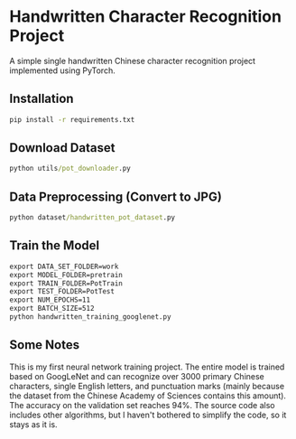 # Handwritten Character Recognition Project
A simple single handwritten Chinese character recognition project implemented using PyTorch.

## Installation
``` cmd
pip install -r requirements.txt
```

## Download Dataset
``` cmd
python utils/pot_downloader.py
```

## Data Preprocessing (Convert to JPG)
``` cmd
python dataset/handwritten_pot_dataset.py
```

## Train the Model
``` cmd
export DATA_SET_FOLDER=work
export MODEL_FOLDER=pretrain
export TRAIN_FOLDER=PotTrain
export TEST_FOLDER=PotTest
export NUM_EPOCHS=11
export BATCH_SIZE=512
python handwritten_training_googlenet.py
```

## Some Notes
This is my first neural network training project. The entire model is trained based on GoogLeNet and can recognize over 3000 primary Chinese characters, single English letters, and punctuation marks (mainly because the dataset from the Chinese Academy of Sciences contains this amount). The accuracy on the validation set reaches 94%. The source code also includes other algorithms, but I haven't bothered to simplify the code, so it stays as it is.